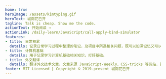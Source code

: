 ```yaml
---
home: true
heroImage: /assets/kimtyping.gif
heroText: 城南花已开
tagline: Talk is cheap. Show me the code.
actionText: 开始阅读 →
actionLink: /daily-learn/JavaScript/call-apply-bind-simulator
features:
- title: 日常积累
  details: 记录日常学习过程中整理的笔记，及项目中所遇相关问题，既可以加深记忆又可以查漏补缺。
- title: 计算机基础
  details: 用于记录学习计算机基础相关知识，打好基础。
- title: 外文翻译
  details: 翻译外文技术文章，文章来源 JavaScript-Weekly、CSS-tricks 等网站，旨在提高个人阅读文献的能力。
footer: MIT Licensed | Copyright © 2019-present 城南花已开
---
```




